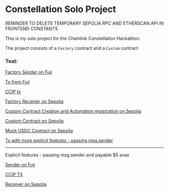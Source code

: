 # Constellation Solo Project

REMINDER TO DELETE TEMPORARY SEPOLIA RPC AND ETHERSCAN API IN FRONTEND CONSTANTS

This is my solo project for the Chainlink Constellation Hackathon.

The project consists of a `Factory` contract and a `Custom` contract

### Test:

[Factory Sender on Fuji](https://testnet.snowtrace.io/address/0xd2363623fa2a1864e445ece2a39237d80960f501#writeContract)

[Tx from Fuji](https://testnet.snowtrace.io/tx/0x8569066430f20efc6be5a6bc696e8b6c3c5fc493ae48c7263d4105f4e45c9320)

[CCIP tx](https://ccip.chain.link/msg/0xd5ceb27727862094dc34fe2ca6fe8e634ef3c83c078e515b5835522cacfb26b2)

[Factory Receiver on Sepolia](https://sepolia.etherscan.io/address/0x64000c2561305650367849f6d628def5947e91da)

[Custom Contract Creation and Automation registration on Sepolia](https://sepolia.etherscan.io/tx/0xc39caa91fb81956fcacd205ba942e91bcd7bf5e1e78b34dcab1b8c5af04c1a74)

[Custom Contract on Sepolia](https://sepolia.etherscan.io/address/0x51494844a5a5b9416e0f640f70e995063bb0ca42)

[Mock USDC Contract on Sepolia](https://sepolia.etherscan.io/address/0x679dc61439ee95b27ac931a4e8b0943f25ad0f54#writeContract)

[Tx with more explicit features - passing msg.sender](https://ccip.chain.link/msg/0xa294064a151edd136816f2cabb1bac5c81394bff3c6cbc50b75f8604666b9ec4)

---

Explicit features - passing msg.sender and payable $5 avax

[Sender on Fuji](https://testnet.snowtrace.io/address/0xd486a0e908582b25707df2adc0a350e77d6c9f9b#writeContract)

[CCIP TX](https://ccip.chain.link/msg/0x96d44c16f1f95fdcb93f0e6f8b250cb73bf0dc345be3da5d690615f532587478)

[Receiver on Sepolia](https://sepolia.etherscan.io/address/0xd1cf09fe17359b730cd5a1fcf52e36b4ed5b4a29)
